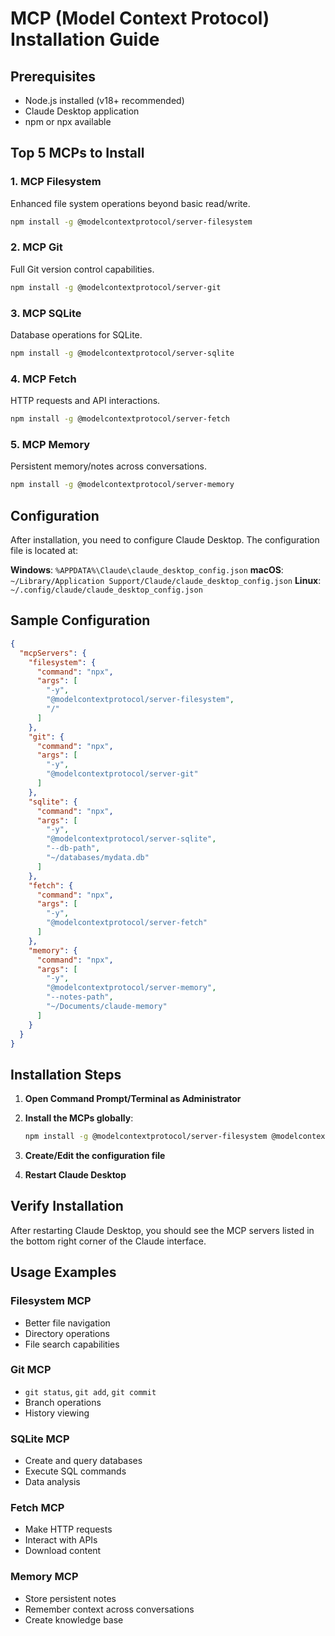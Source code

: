 # MCP (Model Context Protocol) Installation Guide

## Prerequisites
- Node.js installed (v18+ recommended)
- Claude Desktop application
- npm or npx available

## Top 5 MCPs to Install

### 1. MCP Filesystem
Enhanced file system operations beyond basic read/write.

```bash
npm install -g @modelcontextprotocol/server-filesystem
```

### 2. MCP Git
Full Git version control capabilities.

```bash
npm install -g @modelcontextprotocol/server-git
```

### 3. MCP SQLite
Database operations for SQLite.

```bash
npm install -g @modelcontextprotocol/server-sqlite
```

### 4. MCP Fetch
HTTP requests and API interactions.

```bash
npm install -g @modelcontextprotocol/server-fetch
```

### 5. MCP Memory
Persistent memory/notes across conversations.

```bash
npm install -g @modelcontextprotocol/server-memory
```

## Configuration

After installation, you need to configure Claude Desktop. The configuration file is located at:

**Windows**: `%APPDATA%\Claude\claude_desktop_config.json`
**macOS**: `~/Library/Application Support/Claude/claude_desktop_config.json`
**Linux**: `~/.config/claude/claude_desktop_config.json`

## Sample Configuration

```json
{
  "mcpServers": {
    "filesystem": {
      "command": "npx",
      "args": [
        "-y",
        "@modelcontextprotocol/server-filesystem",
        "/"
      ]
    },
    "git": {
      "command": "npx",
      "args": [
        "-y", 
        "@modelcontextprotocol/server-git"
      ]
    },
    "sqlite": {
      "command": "npx",
      "args": [
        "-y",
        "@modelcontextprotocol/server-sqlite",
        "--db-path",
        "~/databases/mydata.db"
      ]
    },
    "fetch": {
      "command": "npx",
      "args": [
        "-y",
        "@modelcontextprotocol/server-fetch"
      ]
    },
    "memory": {
      "command": "npx",
      "args": [
        "-y",
        "@modelcontextprotocol/server-memory",
        "--notes-path", 
        "~/Documents/claude-memory"
      ]
    }
  }
}
```

## Installation Steps

1. **Open Command Prompt/Terminal as Administrator**
2. **Install the MCPs globally**:
   ```bash
   npm install -g @modelcontextprotocol/server-filesystem @modelcontextprotocol/server-git @modelcontextprotocol/server-sqlite @modelcontextprotocol/server-fetch @modelcontextprotocol/server-memory
   ```

3. **Create/Edit the configuration file**
4. **Restart Claude Desktop**

## Verify Installation

After restarting Claude Desktop, you should see the MCP servers listed in the bottom right corner of the Claude interface.

## Usage Examples

### Filesystem MCP
- Better file navigation
- Directory operations
- File search capabilities

### Git MCP
- `git status`, `git add`, `git commit`
- Branch operations
- History viewing

### SQLite MCP
- Create and query databases
- Execute SQL commands
- Data analysis

### Fetch MCP
- Make HTTP requests
- Interact with APIs
- Download content

### Memory MCP
- Store persistent notes
- Remember context across conversations
- Create knowledge base